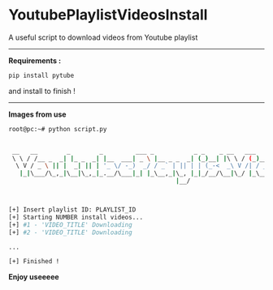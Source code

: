 # YoutubePlaylistVideosInstall
A useful script to download videos from Youtube playlist

<hr>

**Requirements :**

```bash
pip install pytube
```

and install to finish !

<hr>

**Images from use**

```bash
root@pc:~# python script.py


 __   __        _        _         ___ _           _ _    _ __   ___    _            ___         _        _ _
 \ \ / /__ _  _| |_ _  _| |__  ___| _ \ |__ _ _  _| (_)__| |\ \ / (_)__| |___ ___ __|_ _|_ _  __| |_ __ _| | |
  \ V / _ \ || |  _| || | '_ \/ -_)  _/ / _` | || | | (_-<  _\ V /| / _` / -_) _ (_-<| || ' \(_-<  _/ _` | | |
   |_|\___/\_,_|\__|\_,_|_.__/\___|_| |_\__,_|\_, |_|_/__/\__|\_/ |_\__,_\___\___/__/___|_||_/__/\__\__,_|_|_|
                                              |__/



[+] Insert playlist ID: PLAYLIST_ID
[+] Starting NUMBER install videos...
[+] #1 - 'VIDEO_TITLE' Downloading
[+] #2 - 'VIDEO_TITLE' Downloading

...

[+] Finished !


```

**Enjoy useeeee**


